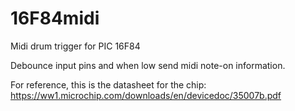 # 16F84midi
Midi drum trigger for PIC 16F84

Debounce input pins and when low send midi note-on information.

For reference, this is the datasheet for the chip: https://ww1.microchip.com/downloads/en/devicedoc/35007b.pdf

